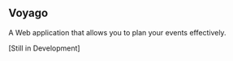 ## Voyago

A Web application that allows you to plan your events effectively.

[Still in Development]